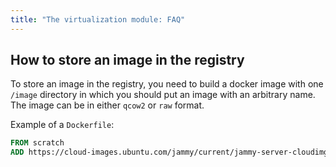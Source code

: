 ```yaml
---
title: "The virtualization module: FAQ"
---
```


## How to store an image in the registry

To store an image in the registry, you need to build a docker image with one `/image` directory in which you should put an image with an arbitrary name.  
The image can be in either `qcow2` or `raw` format.

Example of a `Dockerfile`:

```Dockerfile
FROM scratch
ADD https://cloud-images.ubuntu.com/jammy/current/jammy-server-cloudimg-amd64.img /disk/jammy-server-cloudimg-amd64.img
```
